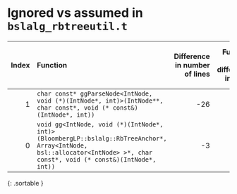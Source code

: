 # Ignored vs assumed in `bslalg_rbtreeutil.t`

<script src="../sorttable.js"></script>
|   Index | Function                                                                                                                                                                |   Difference in number of lines |   Function size difference in bytes | Disassembly                                                             |   Number of lines in assumed build | Number of bytes in assumed build   |   Number of lines in ignored build | Number of bytes in ignored build   |
|--------:|:------------------------------------------------------------------------------------------------------------------------------------------------------------------------|--------------------------------:|------------------------------------:|:------------------------------------------------------------------------|-----------------------------------:|:-----------------------------------|-----------------------------------:|:-----------------------------------|
|       1 | `char const* ggParseNode<IntNode, void (*)(IntNode*, int)>(IntNode**, char const*, void (* const&)(IntNode*, int))`                                                     |                             -26 |                                 -80 | [Assumed](1.assume.s.txt), [Ignored](1.none.s.txt), [Diff](1.diff.html) |                                752 | 4,750,064                          |                                832 | 4,750,048                          |
|       0 | `void gg<IntNode, void (*)(IntNode*, int)>(BloombergLP::bslalg::RbTreeAnchor*, Array<IntNode, bsl::allocator<IntNode> >*, char const*, void (* const&)(IntNode*, int))` |                              -3 |                                   0 | [Assumed](0.assume.s.txt), [Ignored](0.none.s.txt), [Diff](0.diff.html) |                                592 | 4,254,272                          |                                592 | 4,254,272                          |
{: .sortable }

